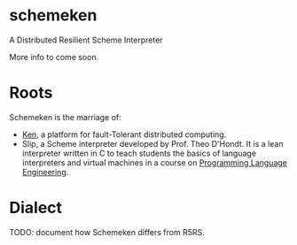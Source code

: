 schemeken
=========

A Distributed Resilient Scheme Interpreter

More info to come soon.

Roots
=====

Schemeken is the marriage of:

  * [Ken](http://ai.eecs.umich.edu/~tpkelly/Ken/), a platform for fault-Tolerant distributed computing.
  * Slip, a Scheme interpreter developed by Prof. Theo D'Hondt. It is a lean interpreter written in C to teach students the basics of language interpreters and virtual machines in a course on [Programming Language Engineering](http://soft.vub.ac.be/~tjdhondt/PLE).
  
Dialect
=======

TODO: document how Schemeken differs from R5RS.